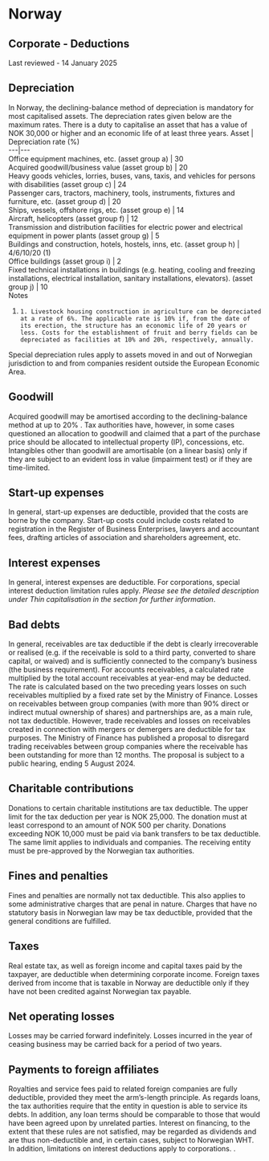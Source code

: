# Norway
## Corporate - Deductions
Last reviewed - 14 January 2025
## Depreciation
In Norway, the declining-balance method of depreciation is mandatory for most capitalised assets. The depreciation rates given below are the maximum rates.
There is a duty to capitalise an asset that has a value of NOK 30,000 or higher and an economic life of at least three years.
Asset | Depreciation rate (%)  
---|---  
Office equipment machines, etc. (asset group a) | 30  
Acquired goodwill/business value (asset group b) | 20  
Heavy goods vehicles, lorries, buses, vans, taxis, and vehicles for persons with disabilities (asset group c) | 24  
Passenger cars, tractors, machinery, tools, instruments, fixtures and furniture, etc. (asset group d) | 20  
Ships, vessels, offshore rigs, etc. (asset group e) | 14  
Aircraft, helicopters (asset group f) | 12  
Transmission and distribution facilities for electric power and electrical equipment in power plants (asset group g) | 5  
Buildings and construction, hotels, hostels, inns, etc. (asset group h) | 4/6/10/20 (1)  
Office buildings (asset group i) | 2  
Fixed technical installations in buildings (e.g. heating, cooling and freezing installations, electrical installation, sanitary installations, elevators). (asset group j) | 10  
Notes
  1.     1. Livestock housing construction in agriculture can be depreciated at a rate of 6%. The applicable rate is 10% if, from the date of its erection, the structure has an economic life of 20 years or less. Costs for the establishment of fruit and berry fields can be depreciated as facilities at 10% and 20%, respectively, annually.
Special depreciation rules apply to assets moved in and out of Norwegian jurisdiction to and from companies resident outside the European Economic Area.


## Goodwill
Acquired goodwill may be amortised according to the declining-balance method at up to 20% . Tax authorities have, however, in some cases questioned an allocation to goodwill and claimed that a part of the purchase price should be allocated to intellectual property (IP), concessions, etc. Intangibles other than goodwill are amortisable (on a linear basis) only if they are subject to an evident loss in value (impairment test) or if they are time-limited.
## Start-up expenses
In general, start-up expenses are deductible, provided that the costs are borne by the company. Start-up costs could include costs related to registration in the Register of Business Enterprises, lawyers and accountant fees, drafting articles of association and shareholders agreement, etc.
## Interest expenses
In general, interest expenses are deductible.
For corporations, special interest deduction limitation rules apply. _Please see the detailed description under Thin capitalisation in the_ _section for further information_.
## Bad debts
In general, receivables are tax deductible if the debt is clearly irrecoverable or realised (e.g. if the receivable is sold to a third party, converted to share capital, or waived) and is sufficiently connected to the company’s business (the business requirement). For accounts receivables, a calculated rate multiplied by the total account receivables at year-end may be deducted. The rate is calculated based on the two preceding years losses on such receivables multiplied by a fixed rate set by the Ministry of Finance.
Losses on receivables between group companies (with more than 90% direct or indirect mutual ownership of shares) and partnerships are, as a main rule, not tax deductible. However, trade receivables and losses on receivables created in connection with mergers or demergers are deductible for tax purposes. The Ministry of Finance has published a proposal to disregard trading receivables between group companies where the receivable has been outstanding for more than 12 months. The proposal is subject to a public hearing, ending 5 August 2024.
## Charitable contributions
Donations to certain charitable institutions are tax deductible. The upper limit for the tax deduction per year is NOK 25,000. The donation must at least correspond to an amount of NOK 500 per charity. Donations exceeding NOK 10,000 must be paid via bank transfers to be tax deductible. The same limit applies to individuals and companies. The receiving entity must be pre-approved by the Norwegian tax authorities.
## Fines and penalties
Fines and penalties are normally not tax deductible. This also applies to some administrative charges that are penal in nature. Charges that have no statutory basis in Norwegian law may be tax deductible, provided that the general conditions are fulfilled.
## Taxes
Real estate tax, as well as foreign income and capital taxes paid by the taxpayer, are deductible when determining corporate income. Foreign taxes derived from income that is taxable in Norway are deductible only if they have not been credited against Norwegian tax payable.
## Net operating losses
Losses may be carried forward indefinitely. Losses incurred in the year of ceasing business may be carried back for a period of two years.
## Payments to foreign affiliates
Royalties and service fees paid to related foreign companies are fully deductible, provided they meet the arm’s-length principle. As regards loans, the tax authorities require that the entity in question is able to service its debts. In addition, any loan terms should be comparable to those that would have been agreed upon by unrelated parties. Interest on financing, to the extent that these rules are not satisfied, may be regarded as dividends and are thus non-deductible and, in certain cases, subject to Norwegian WHT. In addition, limitations on interest deductions apply to corporations. .
